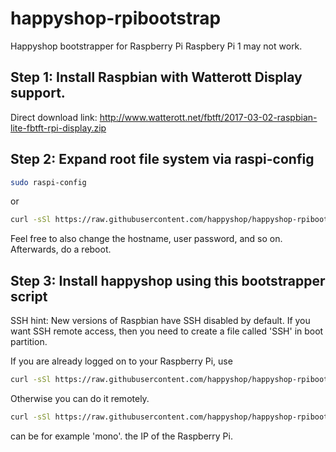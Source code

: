 # happyshop-rpibootstrap
Happyshop bootstrapper for Raspberry Pi
Raspbery Pi 1 may not work.

## Step 1: Install Raspbian with Watterott Display support.

Direct download link: http://www.watterott.net/fbtft/2017-03-02-raspbian-lite-fbtft-rpi-display.zip

## Step 2: Expand root file system via raspi-config

```bash
sudo raspi-config
```

or

```bash
curl -sSl https://raw.githubusercontent.com/happyshop/happyshop-rpibootstrap/master/happyshop-raspi-config.sh | bash -s
```

Feel free to also change the hostname, user password, and so on.
Afterwards, do a reboot.

## Step 3: Install happyshop using this bootstrapper script

SSH hint: New versions of Raspbian have SSH disabled by default. If you want SSH remote access, then you need to create a file called 'SSH' in boot partition.

If you are already logged on to your Raspberry Pi, use

```bash
curl -sSl https://raw.githubusercontent.com/happyshop/happyshop-rpibootstrap/master/happyshop-rpibootstrap.sh | bash -s <FLAVOR>
```

Otherwise you can do it remotely.

```bash
curl -sSl https://raw.githubusercontent.com/happyshop/happyshop-rpibootstrap/master/happyshop-rpibootstrap.sh | ssh pi@<IPADDRESS> 'bash -s <FLAVOR>'
```

<FLAVOR> can be for example 'mono'.
<IPADDRESS> the IP of the Raspberry Pi.
